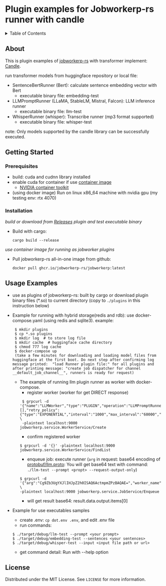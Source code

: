 <a name="readme-top"></a>

# Plugin examples for Jobworkerp-rs runner with candle

<details>
  <summary>Table of Contents</summary>
  <ol>
    <li><a href="#about">About</a></li>
    <li>
      <a href="#getting-started">Getting Started</a>
      <ul>
        <li><a href="#prerequisites">Prerequisites</a></li>
        <li><a href="#installation">Installation</a></li>
      </ul>
    </li>
    <li><a href="#usage">Usage</a></li>
    <li><a href="#license">License</a></li>
  </ol>
</details>

## About
  This is plugin examples of [jobworkerp-rs](https://github.com/jobworkerp-rs/jobworkerp-rs/) with transformer implement: [Candle](https://github.com/huggingface/candle).

  run transformer models from huggingface repository or local file:
  - SentenceBertRunner (Bert): calculate sentence embedding vector with Bert
    - executable binary file: embedding-test
  - LLMPromptRunner (LLaMA, StableLM, Mistral, Falcon): LLM inference runner
    - executable binary file: llm-test
  - WhisperRunner (whisper): Transcribe runner (mp3 format supported)
    - executable binary file: whisper-test

note: Only models supported by the candle library can be successfully executed.

## Getting Started


### Prerequisites

- build: cuda and cudnn library installed
- enable cuda for container if use [container image](https://github.com/jobworkerp-rs/jobworkerp-rs/pkgs/container/jobworkerp)
  - [NVIDIA container toolkit](https://docs.nvidia.com/datacenter/cloud-native/container-toolkit/latest/install-guide.html)
- (using docker image) Run on linux x86_64 machine with nvidia gpu (my testing env: rtx 4070)

### Installation

_build or download from [Releases](./releases) plugin and test executable binary_

- Build with cargo:
  ```
  cargo build --release
  ```

_use container image for running as jobworker plugins_

- Pull jobworkerp-rs all-in-one image from github:
  ```
  docker pull ghcr.io/jobworkerp-rs/jobworkerp:latest
  ```


## Usage Examples

- use as plugins of jobworkerp-rs: built by cargo or download plugin binary files (*.so) to current directory (copy to `./plugins` in this instruction below)
- Example for running with hybrid storage(redis and rdb): use docker-compose.yaml (using redis and sqlite3). example: 
  ```
   $ mkdir plugins
   $ cp *.so plugins
   $ mkdir log  # to store log file
   $ mkdir cache  # huggingface cache directory
   $ chmod 777 log cache
   $ docker-compose up
   (take a few minutes for downloading and loading model files from huggingface at the first boot. Do next step after confirming log message printed:  "load Runner plugin file:" for all plugins and after printing message: "create job dispatcher for channel __default_job_channel__", runners is ready for request)
  ```
  - The example of running llm plugin runner as worker with docker-compose.
    - register worker (worker for get DIRECT response)
    ```
     $ grpcurl -d '{"name":"LLMWorker","type":"PLUGIN","operation":"LLMPromptRunner","response_type":"DIRECT","next_workers":[],"retry_policy":{"type":"EXPONENTIAL","interval":"1000","max_interval":"60000","max_retry":"3","basis":"2"},"store_success":false,"store_failure":true}' \
     -plaintext localhost:9000 jobworkerp.service.WorkerService/Create
    ```
    - confirm registered worker
    ```
    $ grpcurl -d '{}' -plaintext localhost:9000 jobworkerp.service.WorkerService/FindList
    ```
    - enqueue job: execute runner (`arg` in request: base64 encoding of [protobuf/llm.proto](./protobuf/llm.proto): You will get base64 text with command: `./llm-test --prompt <propt> --request-output-only`)
    ```
    $ grpcurl -d '{"arg":"Cg9Zb3UgYXJlIHJpZ2h0ISAQ6ActmpmZPzBAQAE=","worker_name":"LLMWorker","timeout":"120000"}' \
    -plaintext localhost:9000 jobworkerp.service.JobService/Enqueue
    ```
    - will get result base64: result.data.output.items[0]

- Example for use executables samples
  - create .env: `cp dot.env .env`, and edit .env file
  - run commands:
  ```
  $ ./target/debug/llm-test --prompt <your prompt>
  $ ./target/debug/embedding-test --sentences <your sentences>
  $ ./target/debug/whisper-test --input <input file path or url>
  ```
  - get command detail: Run with --help option


## License

Distributed under the MIT License. See `LICENSE` for more information.
